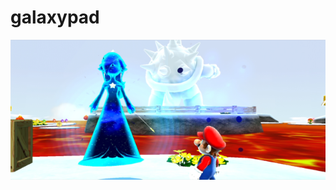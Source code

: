 # galaxypad
![Custom Cosmic Spirit in Freezy Flake Galaxy](https://raw.githubusercontent.com/SunakazeKun/galaxypad/master/SCREENSHOT.png)

